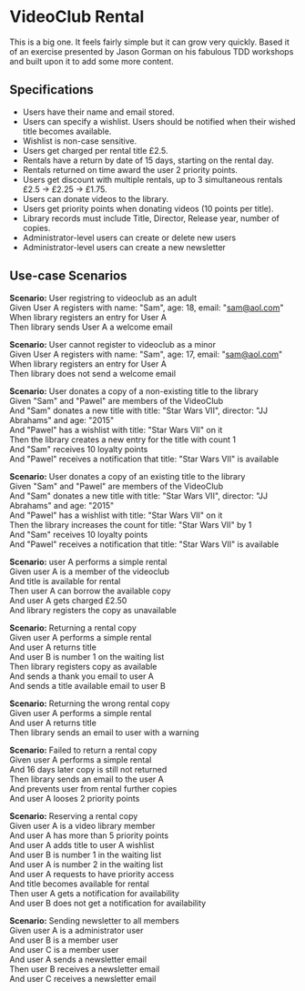 # VideoClub Rental

This is a big one. It feels fairly simple but it can grow very quickly.
Based it of an exercise presented by Jason Gorman on his fabulous TDD workshops and built upon it to add some more content.

## Specifications
* Users have their name and email stored.
* Users can specify a wishlist. Users should be notified when their wished title becomes available.
* Wishlist is non-case sensitive.
* Users get charged per rental title £2.5.
* Rentals have a return by date of 15 days, starting on the rental day.
* Rentals returned on time award the user 2 priority points.
* Users get discount with multiple rentals, up to 3 simultaneous rentals £2.5 -> £2.25 -> £1.75.
* Users can donate videos to the library.
* Users get priority points when donating videos (10 points per title).
* Library records must include Title, Director, Release year, number of copies.
* Administrator-level users can create or delete new users
* Administrator-level users can create a new newsletter

## Use-case Scenarios

**Scenario:** User registring to videoclub as an adult<br>
  Given User A registers with name: "Sam", age: 18, email: "sam@aol.com"<br>
  When library registers an entry for User A<br>
  Then library sends User A a welcome email<br>

**Scenario:** User cannot register to videoclub as a minor<br>
  Given User A registers with name: "Sam", age: 17, email: "sam@aol.com"<br>
  When library registers an entry for User A<br>
  Then library does not send a welcome email<br>

**Scenario:** User donates a copy of a non-existing title to the library<br>
  Given "Sam" and "Pawel" are members of the VideoClub<br>
  And "Sam" donates a new title with title: "Star Wars VII", director: "JJ Abrahams" and age: "2015"<br>
  And "Pawel" has a wishlist with title: "Star Wars VII" on it<br>
  Then the library creates a new entry for the title with count 1<br>
  And "Sam" receives 10 loyalty points<br>
  And "Pawel" receives a notification that title: "Star Wars VII" is available<br>

**Scenario:** User donates a copy of an existing title to the library<br>
  Given "Sam" and "Pawel" are members of the VideoClub<br>
  And "Sam" donates a new title with title: "Star Wars VII", director: "JJ Abrahams" and age: "2015"<br>
  And "Pawel" has a wishlist with title: "Star Wars VII" on it<br>
  Then the library increases the count for title: "Star Wars VII" by 1<br>
  And "Sam" receives 10 loyalty points<br>
  And "Pawel" receives a notification that title: "Star Wars VII" is available<br>

**Scenario:** user A performs a simple rental<br>
  Given user A is a member of the videoclub<br>
  And title is available for rental<br>
  Then user A can borrow the available copy<br>
  And user A gets charged £2.50<br>
  And library registers the copy as unavailable<br>

**Scenario:** Returning a rental copy<br>
  Given user A performs a simple rental<br>
  And user A returns title<br>
  And user B is number 1 on the waiting list<br>
  Then library registers copy as available<br>
  And sends a thank you email to user A<br>
  And sends a title available email to user B<br> 
  
**Scenario:** Returning the wrong rental copy<br>
  Given user A performs a simple rental<br>
  And user A returns title<br>
  Then library sends an email to user with a warning<br>
  
**Scenario:** Failed to return a rental copy<br>
  Given user A performs a simple rental<br>
  And 16 days later copy is still not returned<br>
  Then library sends an email to the user A<br>
  And prevents user from rental further copies<br>
  And user A looses 2 priority points<br>

**Scenario:** Reserving a rental copy<br>
  Given user A is a video library member<br>
  And user A has more than 5 priority points<br>
  And user A adds title to user A wishlist<br>
  And user B is number 1 in the waiting list<br>
  And user A is number 2 in the waiting list<br>
  And user A requests to have priority access<br>
  And title becomes available for rental<br>
  Then user A gets a notification for availability<br>
  And user B does not get a notification for availability<br>

**Scenario:** Sending newsletter to all members<br>
  Given user A is a administrator user<br>
  And user B is a member user<br>
  And user C is a member user<br>
  And user A sends a newsletter email<br>
  Then user B receives a newsletter email<br>
  And user C receives a newsletter email<br>
